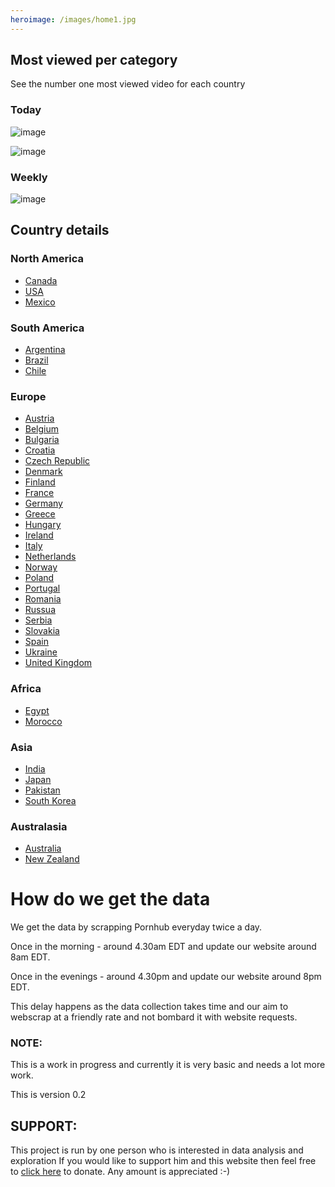 ```yaml
---
heroimage: /images/home1.jpg
---
```

## Most viewed per category
See the number one most viewed video for each country
### Today
![image](/images/main/dailyWorldMap.jpeg)



![image](/images/main/daily/world-dailytop5Last7Days.jpeg)
### Weekly
![image](/images/main/weeklyWorldMap.jpeg)


## Country details

### North America

- [Canada](/country/canada)
- [USA](/country/usa)
- [Mexico](/country/mexico)


### South America
- [Argentina](/country/argentina)
- [Brazil](/country/brazil)
- [Chile](/country/chile)

### Europe
- [Austria](/country/austria)
- [Belgium](/country/belgium)
- [Bulgaria](/country/bulgaria)
- [Croatia](/country/crotia)
- [Czech Republic](/country/czech)
- [Denmark](/country/denmark)
- [Finland](/country/finland)
- [France](/country/france)
- [Germany](/country/germany)
- [Greece](/country/greece)
- [Hungary](/country/hungary)
- [Ireland](/country/ireland)
- [Italy](/country/italy)
- [Netherlands](/country/netherlands)
- [Norway](/country/norway)
- [Poland](/country/poland)
- [Portugal](/country/portugal)
- [Romania](/country/romania)
- [Russua](/country/russia)
- [Serbia](/country/serbia)
- [Slovakia](/country/slovakia)
- [Spain](/country/spain)
- [Ukraine](/country/ukraine)
- [United Kingdom](/country/uk)

### Africa
- [Egypt](/country/egypt)
- [Morocco](/country/morocco)


### Asia

- [India](/country/india)
- [Japan](/country/japan)
- [Pakistan](/country/pakistan)
- [South Korea](/country/southkorea)

### Australasia

- [Australia](/country/australia)
- [New Zealand](/country/newzealand)

# How do we get the data
We get the data by scrapping Pornhub everyday twice a day.


Once in the morning - around 4.30am EDT and update our website around 8am EDT.


Once in the evenings - around 4.30pm and update our website around 8pm EDT.



This delay happens as the data collection takes time and our aim to webscrap at a friendly rate and not bombard it with website requests.
### NOTE:
This is a work in progress and currently it is very basic and needs a lot more work.


This is version 0.2

## SUPPORT:
This project is run by one person who is interested in data analysis and exploration
If you would like to support him and this website then feel free to [click here](https://www.paypal.com/donate/?hosted_button_id=QHECN4KNWDCTW) to donate.
Any amount is appreciated :-)